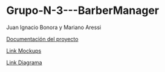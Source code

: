 # Grupo-N-3---BarberManager
Juan Ignacio Bonora y Mariano Aressi

[Documentación del proyecto](https://docs.google.com/document/d/1gGLKI_1QNFl5avn3cMngsK8_yoIl-jernHOEmJRZslE/edit?usp=sharing)

[Link Mockups](https://www.figma.com/design/AUr1DqTt1w80licKqBBKYm/Barber-Manager?node-id=0-1&p=f&t=h5okqWfFOktSMfCb-0)

[Link Diagrama](https://drive.google.com/file/d/1Q_VlzF7ssBuXDLEoHG-puVSSPDGON0gj/view?usp=sharing)